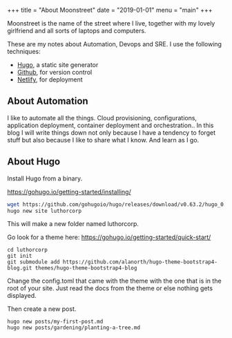 +++
title = "About Moonstreet"
date = "2019-01-01"
menu = "main"
+++

Moonstreet is the name of the street where I live, together with my lovely girlfriend and all sorts of laptops and computers.

These are my notes about Automation, Devops and SRE. I use the following techniques:

- [Hugo](https://gohugo.io/), a static site generator
- [Github](https://github.com), for version control
- [Netlify](https://www.netlify.com/), for deployment


## About Automation

I like to automate all the things. Cloud provisioning, configurations, application deployment, container deployment and orchestration.. In this blog I will write things down not only because I have a tendency to forget stuff but also because I like to share what I know. And learn as I go.

## About Hugo

Install Hugo from a binary.

https://gohugo.io/getting-started/installing/


```sh
wget https://github.com/gohugoio/hugo/releases/download/v0.63.2/hugo_0.63.2_Linux-64bit.deb && sudo dpkg -i hugo_*.deb
hugo new site luthorcorp
```
This will make  a new folder named luthorcorp.

Go look for a theme here: https://gohugo.io/getting-started/quick-start/

```
cd luthorcorp
git init
git submodule add https://github.com/alanorth/hugo-theme-bootstrap4-blog.git themes/hugo-theme-bootstrap4-blog
```

Change the config.toml that came with the theme with the one that is in the root of your site.
Just read the docs from the theme or else nothing gets displayed.

Then create a new post.

```
hugo new posts/my-first-post.md
hugo new posts/gardening/planting-a-tree.md
```

